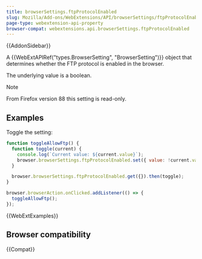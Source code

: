 ```yaml
---
title: browserSettings.ftpProtocolEnabled
slug: Mozilla/Add-ons/WebExtensions/API/browserSettings/ftpProtocolEnabled
page-type: webextension-api-property
browser-compat: webextensions.api.browserSettings.ftpProtocolEnabled
---
```


{{AddonSidebar}}

A {{WebExtAPIRef("types.BrowserSetting", "BrowserSetting")}} object that determines whether the FTP protocol is enabled in the browser.

The underlying value is a boolean.

> [!NOTE]
> From Firefox version 88 this setting is read-only.

## Examples

Toggle the setting:

```js
function toggleAllowFtp() {
  function toggle(current) {
    console.log(`Current value: ${current.value}`);
    browser.browserSettings.ftpProtocolEnabled.set({ value: !current.value });
  }

  browser.browserSettings.ftpProtocolEnabled.get({}).then(toggle);
}

browser.browserAction.onClicked.addListener(() => {
  toggleAllowFtp();
});
```

{{WebExtExamples}}

## Browser compatibility

{{Compat}}
